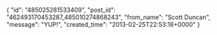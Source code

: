  {
   "id": "485025281533409",
   "post_id": "462493170453287_485010274868243",
   "from_name": "Scott Duncan",
   "message": "YUP!",
   "created_time": "2013-02-25T22:53:18+0000"
 }
